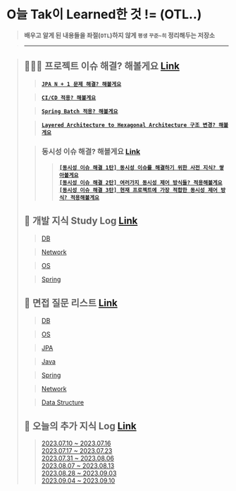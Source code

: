 # O늘 Tak이 Learned한 것 != (OTL..)

> **배우고 알게 된 내용들을 좌절(`OTL`)하지 않게 `평생` `꾸준~히` 정리해두는 저장소**

> ---

> ## 🧑🏼‍💻 프로젝트 이슈 해결? 해볼게요 [Link](https://github.com/DevKTak/OTL/tree/main/project_issue)
>> [**`JPA N + 1 문제 해결? 해볼게요`**](https://github.com/DevKTak/OTL/blob/main/project_issue/JPA%20N%20%2B%201%20%EB%AC%B8%EC%A0%9C.md)
> 
>> [**`CI/CD 적용? 해볼게요`**](https://github.com/DevKTak/OTL/blob/main/project_issue/CIAndCD.md)
>
>> [**`Spring Batch 적용? 해볼게요`**](https://github.com/DevKTak/OTL/blob/main/project_issue/SpringBatch.md)
>
>> [**`Layered Architecture to Hexagonal Architecture 구조 변경? 해볼게요`**](https://github.com/DevKTak/OTL/blob/main/project_issue/LayeredToHexagonal.md)
>
>> ### 동시성 이슈 해결? 해볼게요 [Link](https://github.com/DevKTak/OTL/tree/main/project_issue/%EB%8F%99%EC%8B%9C%EC%84%B1)
>>> [**`[동시성 이슈 해결 1탄] 동시성 이슈를 해결하기 위한 사전 지식? 쌓아볼게요`**](https://github.com/DevKTak/OTL/blob/main/project_issue/%EB%8F%99%EC%8B%9C%EC%84%B1/%EB%8F%99%EC%8B%9C%EC%84%B1%20%EC%9D%B4%EC%8A%88%20%ED%95%B4%EA%B2%B0%201%ED%83%84.md)   
>>> [**`[동시성 이슈 해결 2탄] 여러가지 동시성 제어 방식들? 적용해볼게요`**](https://github.com/DevKTak/OTL/blob/main/project_issue/%EB%8F%99%EC%8B%9C%EC%84%B1/%EB%8F%99%EC%8B%9C%EC%84%B1%20%EC%9D%B4%EC%8A%88%20%ED%95%B4%EA%B2%B0%202%ED%83%84.md)   
>>> [**`[동시성 이슈 해결 3탄] 현재 프로젝트에 가장 적합한 동시성 제어 방식? 적용해볼게요`**](https://github.com/DevKTak/OTL/blob/main/project_issue/%EB%8F%99%EC%8B%9C%EC%84%B1/%EB%8F%99%EC%8B%9C%EC%84%B1%20%EC%9D%B4%EC%8A%88%20%ED%95%B4%EA%B2%B0%203%ED%83%84.md)
> ## 📝 개발 지식 Study Log [Link](https://github.com/DevKTak/OTL/tree/main/study_log)
>> [DB](https://github.com/DevKTak/OTL/tree/main/study_log/DB)
>
>> [Network](https://github.com/DevKTak/OTL/tree/main/study_log/Network)
>
>> [OS](https://github.com/DevKTak/OTL/tree/main/study_log/OS)
>
>> [Spring](https://github.com/DevKTak/OTL/tree/main/study_log/Spring)
>
> ## 🤔 면접 질문 리스트 [Link](https://github.com/DevKTak/OTL/tree/main/interview_list)
>> [DB](https://github.com/DevKTak/OTL/blob/main/interview_list/DB.md)
>
>> [OS](https://github.com/DevKTak/OTL/blob/main/interview_list/OS.md)
>
>> [JPA](https://github.com/DevKTak/OTL/blob/main/interview_list/JPA.md)
>
>> [Java](https://github.com/DevKTak/OTL/blob/main/interview_list/Java.md)
>
>> [Spring](https://github.com/DevKTak/OTL/blob/main/interview_list/Spring.md)
>
>> [Network](https://github.com/DevKTak/OTL/blob/main/interview_list/Network.md)
>
>> [Data Structure](https://github.com/DevKTak/OTL/blob/main/interview_list/DataStructure.md)
>
> ## 📝 오늘의 추가 지식 Log [Link]()
>> [2023.07.10 ~ 2023.07.16](https://github.com/DevKTak/OTL/blob/main/TIL/2023/7/2023.07.10-2023.07.16.md)   
>> [2023.07.17 ~ 2023.07.23](https://github.com/DevKTak/OTL/blob/main/TIL/2023/7/2023.07.17-2023.07.23.md)   
>> [2023.07.31 ~ 2023.08.06](https://github.com/DevKTak/OTL/blob/main/TIL/2023/8/2023.07.31-2023.08.06.md)   
>> [2023.08.07 ~ 2023.08.13](https://github.com/DevKTak/OTL/blob/main/TIL/2023/8/2023.08.07-2023.08.13.md)   
>> [2023.08.28 ~ 2023.09.03](https://github.com/DevKTak/OTL/blob/main/TIL/2023/9/2023.08.28-2023.09.03.md)   
>> [2023.09.04 ~ 2023.09.10](https://github.com/DevKTak/OTL/blob/main/TIL/2023/9/2023.09.04-2023.09.10.md)   
